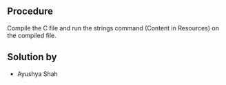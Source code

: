 ## Procedure
Compile the C file and run the strings command (Content in Resources) on the compiled file.
## Solution by
- Ayushya Shah
